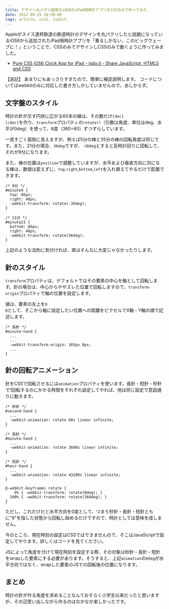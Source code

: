 ```yaml
---
title: デザイン丸パクリ疑惑のiOS6のiPad用時計アプリをCSSのみで作ってみた
date: 2012-09-25 10:50:00
tags: article, css3, jsdoit, 
---
```

Appleがスイス連邦鉄道の鉄道時計のデザインを丸パクリしたと話題になっているiOS6から追加されたiPad用時計アプリを「乗るしかない、このビッグウェーブに！」ということで、CSSのみでデザインしCSSのみで動くように作ってみました。

<!--more-->

<script type="text/javascript" src="http://jsdo.it/blogparts/sPAO/js"></script>

<ul>
<li><a href="http://jsdo.it/_konitter/ios6-clock">Pure CSS iOS6 Clock App for iPad - jsdo.it - Share JavaScript, HTML5 and CSS</a></li>
</ul>

【追記】
あまりにもあっさりすぎたので、簡単に補足説明します。
コードについてはwebkitのみに対応した書き方しかしていませんので、あしからず。

<h2>文字盤のスタイル</h2>
時計の針が示す円状に広がる60本の線は、その数だけ<code>[dec]<div>[/dec]</code>を作り、<code>transform</code>プロパティの<code>rotate()</code>（引数は角度、単位はdeg、水平が0deg）を使って、6度（360÷60）ずつずらしています。

一見すごく面倒に見えますが、例えば5分の棒と35分の棒の回転角度は同じです。また、21分の場合、<code>36deg</code>ですが、<code>-36deg</code>とすると反時計回りに回転して、それが9分になります。

また、棒の位置は<code>position</code>で調整していますが、水平および垂直方向に対になる棒は、数値は変えずに、<code>top</code>,<code>right</code>,<code>bottom</code>,<code>left</code>を入れ替えてやるだけで配置できます。

<pre>
<code class="language-css">/* 9分 */
#minute9 {
  top: 86px;
  right: 40px;
  -webkit-transform: rotate(-36deg);
}

/* 21分 */
#minute21 {
  bottom: 86px;
  right: 40px;
  -webkit-transform: rotate(36deg);
}</code>
</pre>

上記のような法則に気付ければ、実はそんなに大変じゃなかったりします。

<h2>針のスタイル</h2>
<code>transform</code>プロパティは、デフォルトではその要素の中心を軸として回転します。針の場合は、中心からややズレた位置で回転しますので、<code>transform-origin</code>プロパティで軸の位置を設定します。

値は、要素の左上を<code>0 0</code>として、そこから軸に設定したい位置への距離をピクセルでX軸・Y軸の順で記述します。

<pre>
<code class="language-css">/* 長針 */
#minute-hand {
  ...
  ...
  -webkit-transform-origin: 165px 8px;
  ...
}</code>
</pre>

<h2>針の回転アニメーション</h2>
針をCSSで回転させるには<code>animation</code>プロパティを使います。長針・短針・秒針で1回転するのにかかる時間をそれぞれ設定してやれば、他は同じ設定で意図通りに動きます。

<pre>
<code class="language-css">/* 秒針 */
#second-hand {
  ...
  -webkit-animation: rotate 60s linear infinite;
}

/* 長針 */
#minute-hand {
  ...
  -webkit-animation: rotate 3600s linear infinite;
}

/* 短針 */
#hour-hand {
  ...
  -webkit-animation: rotate 43200s linear infinite;
}

@-webkit-keyframes rotate {
    0% { -webkit-transform: rotate(0deg); }
  100% { -webkit-transform: rotate(360deg); }
}</code></pre>

ただし、これだけだと水平方向を0度として、つまり秒針・長針・短針ともに"9"を指した状態から回転し始めるだけですので、時計としては意味を成しません。

今のところ、現在時刻の設定はCSSではできませんので、そこはJavaScriptで設定してやります。詳しくはコードを見てください。

JSによって角度を付けて現在時刻を設定する際、その対象は秒針・長針・短針をwrapした要素にする必要があります。そうすると、上記<code>animation</code>の<code>0deg</code>が水平方向ではなく、wrapした要素のJSでの回転後の位置になります。

<h2>まとめ</h2>
時計の針が作る角度を求めることなんておそらく小学生以来だったと思いますが、その辺思い出しながら作るのはなかなか楽しかったです。